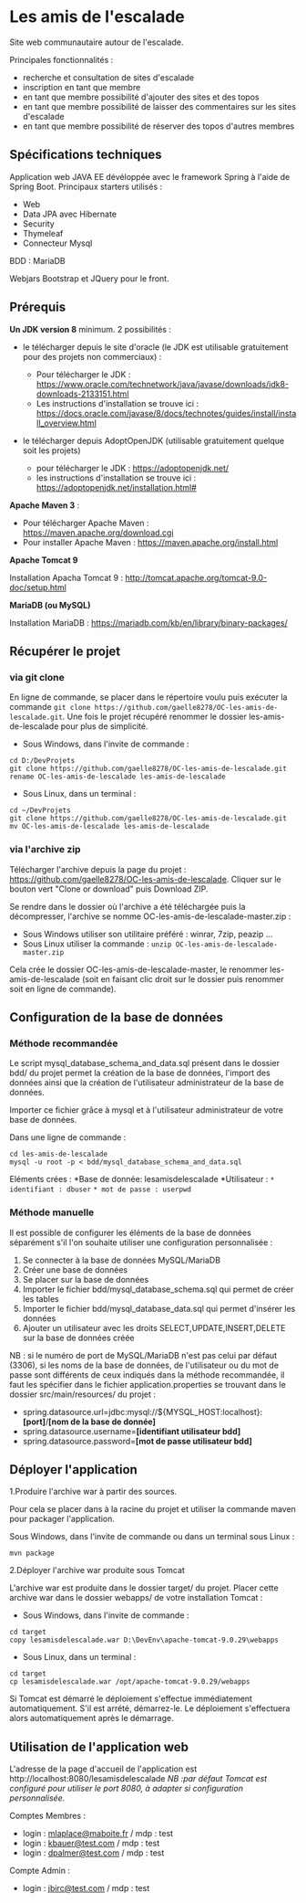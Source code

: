 # Les amis de l'escalade
Site web communautaire autour de l'escalade. 

Principales fonctionnalités :
- recherche et consultation de sites d'escalade
- inscription en tant que membre
- en tant que membre possibilité d'ajouter des sites et des topos
- en tant que membre possibilité de laisser des commentaires sur les sites d'escalade
- en tant que membre possibilité de réserver des topos d'autres membres

## Spécifications techniques
Application web JAVA EE dévéloppée avec le framework Spring à l'aide de Spring Boot. Principaux  starters utilisés :
- Web
- Data JPA avec Hibernate
- Security
- Thymeleaf
- Connecteur Mysql

BDD : MariaDB

Webjars Bootstrap et JQuery pour le front.


## Prérequis 
**Un JDK version 8** minimum. 2 possibilités :
- le télécharger depuis le site d'oracle (le JDK est utilisable gratuitement pour des projets non commerciaux) :
	- Pour télécharger le JDK : https://www.oracle.com/technetwork/java/javase/downloads/jdk8-downloads-2133151.html
	- Les instructions d'installation se trouve ici : https://docs.oracle.com/javase/8/docs/technotes/guides/install/install_overview.html

- le télécharger depuis AdoptOpenJDK (utilisable gratuitement quelque soit les projets)
	- pour télécharger le JDK : https://adoptopenjdk.net/
	- les instructions d'installation se trouve ici : https://adoptopenjdk.net/installation.html#

**Apache Maven 3** :
- Pour télécharger Apache Maven : https://maven.apache.org/download.cgi
- Pour installer Apache Maven : https://maven.apache.org/install.html

**Apache Tomcat 9**

Installation Apacha Tomcat 9 : http://tomcat.apache.org/tomcat-9.0-doc/setup.html

**MariaDB (ou MySQL)**

Installation MariaDB : https://mariadb.com/kb/en/library/binary-packages/

## Récupérer le projet 

### via git clone
En ligne de commande, se placer dans le répertoire voulu puis exécuter la commande `git clone https://github.com/gaelle8278/OC-les-amis-de-lescalade.git`. Une fois le projet récupéré renommer le dossier les-amis-de-lescalade pour plus de simplicité.

- Sous Windows, dans l'invite de commande :
```
cd D:/DevProjets
git clone https://github.com/gaelle8278/OC-les-amis-de-lescalade.git
rename OC-les-amis-de-lescalade les-amis-de-lescalade
```

- Sous Linux, dans un terminal :
```
cd ~/DevProjets
git clone https://github.com/gaelle8278/OC-les-amis-de-lescalade.git
mv OC-les-amis-de-lescalade les-amis-de-lescalade
```

### via l'archive zip

Télécharger l'archive depuis la page du projet : https://github.com/gaelle8278/OC-les-amis-de-lescalade. Cliquer sur le bouton vert "Clone or download" puis Download ZIP.

Se rendre dans le dossier où l'archive a été téléchargée puis la décompresser, l'archive se nomme OC-les-amis-de-lescalade-master.zip : 
- Sous Windows utiliser son utilitaire préféré : winrar, 7zip, peazip ...
- Sous Linux utiliser la commande : `unzip OC-les-amis-de-lescalade-master.zip`

Cela crée le dossier OC-les-amis-de-lescalade-master, le renommer les-amis-de-lescalade (soit en faisant clic droit sur le dossier puis renommer soit en ligne de commande).


## Configuration de la base de données 

### Méthode recommandée
Le script mysql_database_schema_and_data.sql présent dans le dossier bdd/ du projet permet la création de la base de données, l'import des données ainsi que la création de l'utilisateur administrateur de la base de données.

Importer ce fichier grâce à mysql et à l'utilisateur administrateur de votre base de données.

Dans une ligne de commande :
```
cd les-amis-de-lescalade
mysql -u root -p < bdd/mysql_database_schema_and_data.sql
```

Eléments crées :
*Base de donnée: lesamisdelescalade
*Utilisateur : 
 `* identifiant : dbuser`
 `* mot de passe : userpwd`

### Méthode manuelle 
Il est possible de configurer les éléments de la base de données séparément s'il l'on souhaite utiliser une configuration personnalisée :
1. Se connecter à la base de données MySQL/MariaDB
2. Créer une base de données
3. Se placer sur la base de données
2. Importer le fichier bdd/mysql_database_schema.sql qui permet de créer les tables
3. Importer le fichier bdd/mysql_database_data.sql qui permet d'insérer les données
4. Ajouter un utilisateur avec les droits SELECT,UPDATE,INSERT,DELETE sur la base de données créée

NB : si le numéro de port de MySQL/MariaDB n'est pas celui par défaut (3306), si les noms de la base de données, de l'utilisateur ou du mot de passe sont différents de ceux indiqués dans la méthode recommandée, il faut les spécifier dans le fichier application.properties se trouvant dans le dossier src/main/resources/ du projet :
* spring.datasource.url=jdbc:mysql://${MYSQL_HOST:localhost}:**[port]**/**[nom de la base de donnée]**
* spring.datasource.username=__[identifiant utilisateur bdd]__
* spring.datasource.password=__[mot de passe utilisateur bdd]__

## Déployer l'application

1.Produire l'archive war à partir des sources.

Pour cela se placer dans à la racine du projet et utiliser la commande maven pour packager l'application.

Sous Windows, dans l'invite de commande ou dans un terminal sous Linux :
```
mvn package
```

2.Déployer l'archive war produite sous Tomcat

L'archive war est produite dans le dossier target/ du projet. Placer cette archive war dans le dossier webapps/ de votre installation Tomcat :

- Sous Windows, dans l'invite de commande :
```
cd target 
copy lesamisdelescalade.war D:\DevEnv\apache-tomcat-9.0.29\webapps
```

- Sous  Linux, dans un terminal :
```
cd target 
cp lesamisdelescalade.war /opt/apache-tomcat-9.0.29/webapps
```

Si Tomcat est démarré le déploiement s'effectue immédiatement automatiquement. 
S'il est arrété, démarrez-le. Le déploiement s'effectuera alors automatiquement après le démarrage.


## Utilisation de l'application web

L'adresse de la page d'accueil de l'application est http://localhost:8080/lesamisdelescalade 
*NB :par défaut Tomcat est configuré pour utiliser le port 8080, à adapter si configuration personnalisée.*

Comptes Membres :
* login : mlaplace@maboite.fr / mdp : test 
* login : kbauer@test.com / mdp : test
* login : dpalmer@test.com / mdp : test

Compte Admin :
* login : jbirc@test.com / mdp : test




